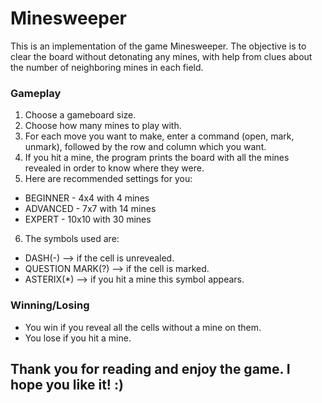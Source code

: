 
# Minesweeper

This is an implementation of the game Minesweeper. The objective is to clear the board without detonating any mines, with help from clues about the number of neighboring mines in each field.

### Gameplay

1. Choose a gameboard size.
2. Choose how many mines to play with.
3. For each move you want to make, enter a command (open, mark, unmark), followed by the row and column which you want.
4. If you hit a mine, the program prints the board with all the mines revealed in order to know where they were.
5. Here are recommended settings for you:
 - BEGINNER - 4x4 with 4 mines
 - ADVANCED - 7x7 with 14 mines
 - EXPERT - 10x10 with 30 mines
6. The symbols used are:
 - DASH(-) --> if the cell is unrevealed.
 - QUESTION MARK(?) --> if the cell is marked.
 - ASTERIX(*) --> if you hit a mine this symbol appears.

### Winning/Losing

- You win if you reveal all the cells without a mine on them.
- You lose if you hit a mine.

## Thank you for reading and enjoy the game. I hope you like it! :)
